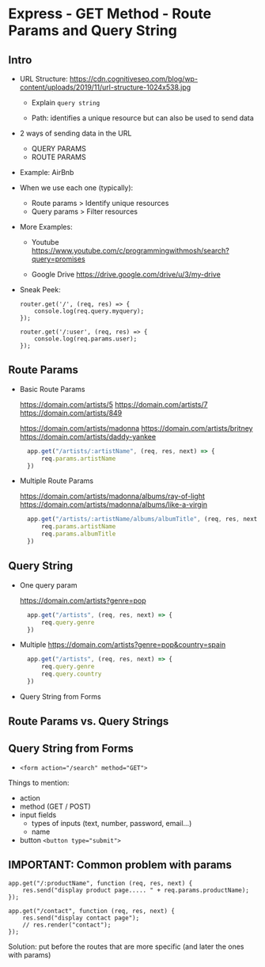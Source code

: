 

# Express - GET Method - Route Params and Query String


<!-- 

Status: draft (contains all the topics to cover but would be good to improve details)


Note:
- this lesson took much longer than it seems (we also saw many examples though)
- students find it complex to understand

Suggested approach: 
- show theory first:
  -- url structure 
  -- different ways to pass info (path, query string, body of post request)
  -- syntax to receive information for each of them

- once they've been exposed to the theory, codealong different examples
  -- include forms (needed for lab 'express spotify')
  -- codealong: music app OR airbnb clone


- Exercise (includes POST): 
  https://github.com/Ironhack-Team-Triangle-July2021/express-get-and-post-exercise

  Bonuses (for students that finish):
  - allow to filter by price also /products/categoryName
  - style
  - get the array of products from an external API (eg. https://github.com/public-apis/public-apis#shopping)

-->


## Intro

- URL Structure: 
  https://cdn.cognitiveseo.com/blog/wp-content/uploads/2019/11/url-structure-1024x538.jpg

  - Explain `query string`

  - Path: identifies a unique resource but can also be used to send data


- 2 ways of sending data in the URL
  - QUERY PARAMS
  - ROUTE PARAMS


- Example: AirBnb


- When we use each one (typically):
  - Route params > Identify unique resources
  - Query params > Filter resources


- More Examples: 
  - Youtube
  https://www.youtube.com/c/programmingwithmosh/search?query=promises

  - Google Drive
  https://drive.google.com/drive/u/3/my-drive


- Sneak Peek: 


    ```
    router.get('/', (req, res) => {
        console.log(req.query.myquery);
    });
    ```

    ```
    router.get('/:user', (req, res) => {
        console.log(req.params.user);
    });

    ```


## Route Params

- Basic Route Params

  https://domain.com/artists/5
  https://domain.com/artists/7
  https://domain.com/artists/849


  https://domain.com/artists/madonna
  https://domain.com/artists/britney
  https://domain.com/artists/daddy-yankee


  ```javascript
    app.get("/artists/:artistName", (req, res, next) => {
        req.params.artistName
    })
  ```


- Multiple Route Params

  https://domain.com/artists/madonna/albums/ray-of-light
  https://domain.com/artists/madonna/albums/like-a-virgin


  ```javascript
    app.get("/artists/:artistName/albums/albumTitle", (req, res, next) => {
        req.params.artistName
        req.params.albumTitle
    })
  ```


## Query String


- One query param

  https://domain.com/artists?genre=pop

  ```javascript
    app.get("/artists", (req, res, next) => {
        req.query.genre
    })
  ```

- Multiple
  https://domain.com/artists?genre=pop&country=spain


  ```javascript
    app.get("/artists", (req, res, next) => {
        req.query.genre
        req.query.country
    })
  ```



- Query String from Forms



## Route Params vs. Query Strings



## Query String from Forms

- `<form action="/search" method="GET">`


Things to mention:
- action
- method (GET / POST)
- input fields
  - types of inputs (text, number, password, email...)
  - name
- button `<button type="submit">`



## IMPORTANT: Common problem with params

```
app.get("/:productName", function (req, res, next) {    
    res.send("display product page..... " + req.params.productName);
});

app.get("/contact", function (req, res, next) {
    res.send("display contact page");
    // res.render("contact");
});
```

Solution: put before the routes that are more specific (and later the ones with params)